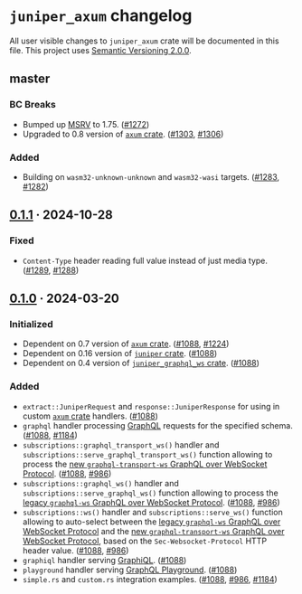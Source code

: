 `juniper_axum` changelog
========================

All user visible changes to `juniper_axum` crate will be documented in this file. This project uses [Semantic Versioning 2.0.0].




## master

### BC Breaks

- Bumped up [MSRV] to 1.75. ([#1272])
- Upgraded to 0.8 version of [`axum` crate]. ([#1303], [#1306])

### Added

- Building on `wasm32-unknown-unknown` and `wasm32-wasi` targets. ([#1283], [#1282])

[#1272]: /../../pull/1272
[#1282]: /../../issues/1282
[#1283]: /../../pull/1283
[#1303]: /../../pull/1303
[#1306]: /../../pull/1306




## [0.1.1] · 2024-10-28
[0.1.1]: /../../tree/juniper_axum-v0.1.1/juniper_axum

### Fixed

- `Content-Type` header reading full value instead of just media type. ([#1289], [#1288])

[#1288]: /../../issues/1288
[#1289]: /../../pull/1289




## [0.1.0] · 2024-03-20
[0.1.0]: /../../tree/juniper_axum-v0.1.0/juniper_axum

### Initialized

- Dependent on 0.7 version of [`axum` crate]. ([#1088], [#1224])
- Dependent on 0.16 version of [`juniper` crate]. ([#1088])
- Dependent on 0.4 version of [`juniper_graphql_ws` crate]. ([#1088])

### Added

- `extract::JuniperRequest` and `response::JuniperResponse` for using in custom [`axum` crate] handlers. ([#1088])
- `graphql` handler processing [GraphQL] requests for the specified schema. ([#1088], [#1184])
- `subscriptions::graphql_transport_ws()` handler and `subscriptions::serve_graphql_transport_ws()` function allowing to process the [new `graphql-transport-ws` GraphQL over WebSocket Protocol][graphql-transport-ws]. ([#1088], [#986])
- `subscriptions::graphql_ws()` handler and `subscriptions::serve_graphql_ws()` function allowing to process the [legacy `graphql-ws` GraphQL over WebSocket Protocol][graphql-ws]. ([#1088], [#986])
- `subscriptions::ws()` handler and `subscriptions::serve_ws()` function allowing to auto-select between the [legacy `graphql-ws` GraphQL over WebSocket Protocol][graphql-ws] and the [new `graphql-transport-ws` GraphQL over WebSocket Protocol][graphql-transport-ws], based on the `Sec-Websocket-Protocol` HTTP header value. ([#1088], [#986])
- `graphiql` handler serving [GraphiQL]. ([#1088])
- `playground` handler serving [GraphQL Playground]. ([#1088])
- `simple.rs` and `custom.rs` integration examples. ([#1088], [#986], [#1184])

[#986]: /../../issues/986
[#1088]: /../../pull/1088
[#1184]: /../../issues/1184
[#1224]: /../../pull/1224




[`axum` crate]: https://docs.rs/axum
[`juniper` crate]: https://docs.rs/juniper
[`juniper_graphql_ws` crate]: https://docs.rs/juniper_graphql_ws
[GraphiQL]: https://github.com/graphql/graphiql
[graphql-transport-ws]: https://github.com/enisdenjo/graphql-ws/blob/v5.14.0/PROTOCOL.md
[graphql-ws]: https://github.com/apollographql/subscriptions-transport-ws/blob/v0.11.0/PROTOCOL.md
[GraphQL]: http://graphql.org
[GraphQL Playground]: https://github.com/prisma/graphql-playground
[MSRV]: https://doc.rust-lang.org/cargo/reference/manifest.html#the-rust-version-field
[Semantic Versioning 2.0.0]: https://semver.org